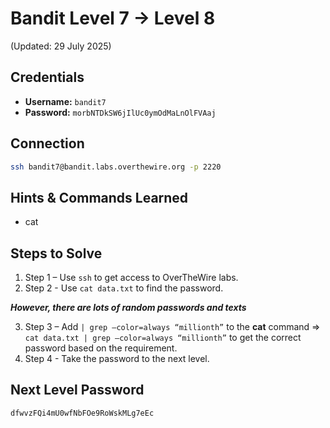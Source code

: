 # Bandit Level 7 → Level 8
(Updated: 29 July 2025)

## Credentials
- **Username:** `bandit7`
- **Password:** `morbNTDkSW6jIlUc0ymOdMaLnOlFVAaj`

## Connection
```bash
ssh bandit7@bandit.labs.overthewire.org -p 2220
```

## Hints & Commands Learned
- cat

## Steps to Solve
1. Step 1 – Use `ssh` to get access to OverTheWire labs.
2. Step 2 - Use `cat data.txt` to find the password.

***However, there are lots of random passwords and texts***

3. Step 3 – Add `| grep –color=always “millionth”` to the **cat** command => `cat data.txt | grep –color=always “millionth”` to get the correct password based on the requirement.
4. Step 4 - Take the password to the next level.

## Next Level Password
`dfwvzFQi4mU0wfNbFOe9RoWskMLg7eEc`
